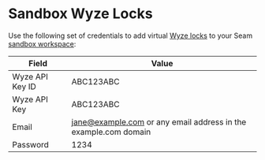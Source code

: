 # Sandbox Wyze Locks

Use the following set of credentials to add virtual [Wyze locks](../wyze-locks.md) to your Seam [sandbox workspace](../../core-concepts/workspaces/#sandbox-workspaces):

| Field           | Value                                                           |
| --------------- | --------------------------------------------------------------- |
| Wyze API Key ID | ABC123ABC                                                       |
| Wyze API Key    | ABC123ABC                                                       |
| Email           | jane@example.com or any email address in the example.com domain |
| Password        | 1234                                                            |
